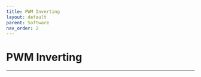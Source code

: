 ```yaml
---
title: PWM Inverting
layout: default
parent: Software
nav_order: 2
---
```


# **PWM Inverting**
***


